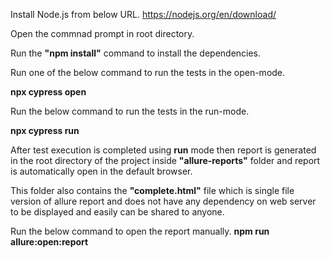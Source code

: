 Install Node.js from below URL.
https://nodejs.org/en/download/

Open the commnad prompt in root directory.

Run the **"npm install"** command to install the dependencies.

Run one of the below command to run the tests in the open-mode.

**npx cypress open**

Run the below command to run the tests in the run-mode.

**npx cypress run**

After test execution is completed using **run** mode then report is generated in the root directory of the project inside **"allure-reports"** folder and report is automatically open in the default browser.

This folder also contains the **"complete.html"** file which is single file version of allure report and does not have any dependency on web server to be displayed and easily can be shared to anyone.

Run the below command to open the report manually.
**npm run allure:open:report**
